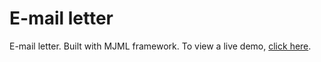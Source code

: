 # E-mail letter
E-mail letter. Built with MJML framework.
To view a live demo, [click here](https://sinicynapolina.ru/e-mail/).
